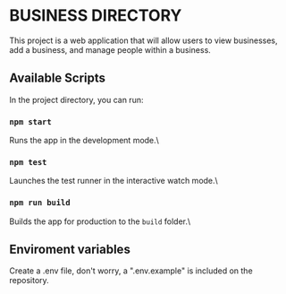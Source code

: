 # BUSINESS DIRECTORY

This project is a web application that will allow users to view businesses, add a business, and manage people within a business.

## Available Scripts

In the project directory, you can run:

### `npm start`

Runs the app in the development mode.\

### `npm test`

Launches the test runner in the interactive watch mode.\

### `npm run build`

Builds the app for production to the `build` folder.\

## Enviroment variables

Create a .env file, don't worry, a ".env.example" is included on the repository.
